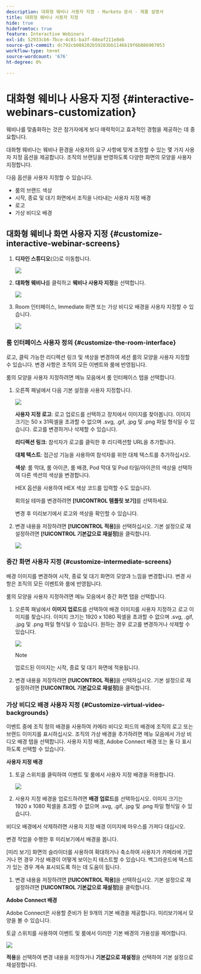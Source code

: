 ```yaml
---
description: 대화형 웨비나 사용자 지정 - Marketo 문서 - 제품 설명서
title: 대화형 웨비나 사용자 지정
hide: true
hidefromtoc: true
feature: Interactive Webinars
exl-id: 52933cb6-7bce-4c81-ba3f-68eaf211e8eb
source-git-commit: dc792cb088202b59283bb1146b19f6b086907053
workflow-type: tm+mt
source-wordcount: '676'
ht-degree: 0%

---
```


# 대화형 웨비나 사용자 지정 {#interactive-webinars-customization}

웨비나를 맞춤화하는 것은 참가자에게 보다 매력적이고 효과적인 경험을 제공하는 데 중요합니다.

대화형 웨비나는 웨비나 환경을 사용자의 요구 사항에 맞게 조정할 수 있는 몇 가지 사용자 지정 옵션을 제공합니다. 조직의 브랜딩을 반영하도록 다양한 화면의 모양을 사용자 지정합니다.

다음 옵션을 사용자 지정할 수 있습니다.

* 룸의 브랜드 색상
* 시작, 종료 및 대기 화면에서 조직을 나타내는 사용자 지정 배경
* 로고
* 가상 비디오 배경

## 대화형 웨비나 화면 사용자 지정 {#customize-interactive-webinar-screens}

1. **디자인 스튜디오**(으)로 이동합니다.

   ![](assets/interactive-webinars-customization-1.png)

1. **대화형 웨비나**&#x200B;를 클릭하고 **웨비나 사용자 지정**&#x200B;을 선택합니다.

   ![](assets/interactive-webinars-customization-2.png)

1. Room 인터페이스, Immediate 화면 또는 가상 비디오 배경을 사용자 지정할 수 있습니다.

   ![](assets/interactive-webinars-customization-3.png)

### 룸 인터페이스 사용자 정의 {#customize-the-room-interface}

로고, 클릭 가능한 리디렉션 링크 및 색상을 변경하여 세션 룸의 모양을 사용자 지정할 수 있습니다. 변경 사항은 조직의 모든 이벤트와 룸에 반영됩니다.

룸의 모양을 사용자 지정하려면 메뉴 모음에서 룸 인터페이스 탭을 선택합니다.

1. 오른쪽 패널에서 다음 기본 설정을 사용자 지정합니다.

   ![](assets/interactive-webinars-customization-4.png)

   **사용자 지정 로고**: 로고 업로드를 선택하고 장치에서 이미지를 찾아봅니다. 이미지 크기는 50 x 31픽셀을 초과할 수 없으며 .svg, .gif, .jpg 및 .png 파일 형식일 수 있습니다. 로고를 변경하거나 삭제할 수 있습니다.

   **리디렉션 링크**: 참석자가 로고를 클릭한 후 리디렉션할 URL을 추가합니다.

   **대체 텍스트**: 접근성 기능을 사용하여 참석자를 위한 대체 텍스트를 추가하십시오.

   **색상**: 룸 막대, 룸 아이콘, 룸 배경, Pod 막대 및 Pod 타일/아이콘의 색상을 선택하여 다른 섹션의 색상을 변경합니다.

   HEX 옵션을 사용하여 HEX 색상 코드를 입력할 수도 있습니다.

   회의실 테마를 변경하려면 **[!UICONTROL 템플릿 보기]**&#x200B;를 선택하세요.

   변경 후 미리보기에서 로고와 색상을 확인할 수 있습니다.

1. 변경 내용을 저장하려면 **[!UICONTROL 적용]**&#x200B;을 선택하십시오. 기본 설정으로 재설정하려면 **[!UICONTROL 기본값으로 재설정]**&#x200B;을 클릭합니다.

   ![](assets/interactive-webinars-customization-5.png)

### 중간 화면 사용자 지정 {#customize-intermediate-screens}

배경 이미지를 변경하여 시작, 종료 및 대기 화면의 모양과 느낌을 변경합니다. 변경 사항은 조직의 모든 이벤트와 룸에 반영됩니다.

룸의 모양을 사용자 지정하려면 메뉴 모음에서 중간 화면 탭을 선택합니다.

1. 오른쪽 패널에서 **이미지 업로드**&#x200B;를 선택하여 배경 이미지를 사용자 지정하고 로고 이미지를 찾습니다. 이미지 크기는 1920 x 1080 픽셀을 초과할 수 없으며 .svg, .gif, .jpg 및 .png 파일 형식일 수 있습니다. 원하는 경우 로고를 변경하거나 삭제할 수 있습니다.

   ![](assets/interactive-webinars-customization-6.png)

   >[!NOTE]
   >
   >업로드된 이미지는 시작, 종료 및 대기 화면에 적용됩니다.

1. 변경 내용을 저장하려면 **[!UICONTROL 적용]**&#x200B;을 선택하십시오. 기본 설정으로 재설정하려면 **[!UICONTROL 기본값으로 재설정]**&#x200B;을 클릭합니다.

### 가상 비디오 배경 사용자 지정 {#Customize-virtual-video-backgrounds}

이벤트 중에 조직 정의 배경을 사용하여 카메라 비디오 피드의 배경에 조직의 로고 또는 브랜드 이미지를 표시하십시오. 조직의 가상 배경을 추가하려면 메뉴 모음에서 가상 비디오 배경 탭을 선택합니다. 사용자 지정 배경, Adobe Connect 배경 또는 둘 다 표시하도록 선택할 수 있습니다.

**사용자 지정 배경**

1. 토글 스위치를 클릭하여 이벤트 및 룸에서 사용자 지정 배경을 허용합니다.

   ![](assets/interactive-webinars-customization-7.png)

1. 사용자 지정 배경을 업로드하려면 **배경 업로드**&#x200B;를 선택하십시오. 이미지 크기는 1920 x 1080 픽셀을 초과할 수 없으며 .svg, .gif, .jpg 및 .png 파일 형식일 수 있습니다.

비디오 배경에서 삭제하려면 사용자 지정 배경 이미지에 마우스를 가져다 대십시오.

변경 작업을 수행한 후 미리보기에서 배경을 봅니다.

[미리 보기] 화면의 슬라이더를 사용하여 확대하거나 축소하여 사용자가 카메라에 가깝거나 먼 경우 가상 배경이 어떻게 보이는지 테스트할 수 있습니다. 백그라운드에 텍스트가 있는 경우 계속 표시되도록 하는 데 도움이 됩니다.

1. 변경 내용을 저장하려면 **[!UICONTROL 적용]**&#x200B;을 선택하십시오. 기본 설정으로 재설정하려면 **[!UICONTROL 기본값으로 재설정]**&#x200B;을 클릭합니다.

**Adobe Connect 배경**

Adobe Connect은 사용할 준비가 된 9개의 기본 배경을 제공합니다. 미리보기에서 모양을 볼 수 있습니다.

토글 스위치를 사용하여 이벤트 및 룸에서 이러한 기본 배경의 가용성을 제어합니다.

![](assets/interactive-webinars-customization-8.png)

**적용**&#x200B;을 선택하여 변경 내용을 저장하거나 **기본값으로 재설정**&#x200B;을 선택하여 기본 설정으로 재설정합니다.

